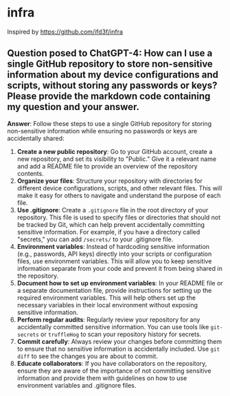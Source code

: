 # infra

Inspired by https://github.com/ifd3f/infra

## Question posed to ChatGPT-4: How can I use a single GitHub repository to store non-sensitive information about my device configurations and scripts, without storing any passwords or keys? Please provide the markdown code containing my question and your answer.

**Answer**: Follow these steps to use a single GitHub repository for storing non-sensitive information while ensuring no passwords or keys are accidentally shared:

1. **Create a new public repository**: Go to your GitHub account, create a new repository, and set its visibility to "Public." Give it a relevant name and add a README file to provide an overview of the repository contents.
2. **Organize your files**: Structure your repository with directories for different device configurations, scripts, and other relevant files. This will make it easy for others to navigate and understand the purpose of each file.
3. **Use .gitignore**: Create a `.gitignore` file in the root directory of your repository. This file is used to specify files or directories that should not be tracked by Git, which can help prevent accidentally committing sensitive information. For example, if you have a directory called "secrets," you can add `/secrets/` to your .gitignore file.
4. **Environment variables**: Instead of hardcoding sensitive information (e.g., passwords, API keys) directly into your scripts or configuration files, use environment variables. This will allow you to keep sensitive information separate from your code and prevent it from being shared in the repository.
5. **Document how to set up environment variables**: In your README file or a separate documentation file, provide instructions for setting up the required environment variables. This will help others set up the necessary variables in their local environment without exposing sensitive information.
6. **Perform regular audits**: Regularly review your repository for any accidentally committed sensitive information. You can use tools like `git-secrets` or `truffleHog` to scan your repository history for secrets.
7. **Commit carefully**: Always review your changes before committing them to ensure that no sensitive information is accidentally included. Use `git diff` to see the changes you are about to commit.
8. **Educate collaborators**: If you have collaborators on the repository, ensure they are aware of the importance of not committing sensitive information and provide them with guidelines on how to use environment variables and .gitignore files.
